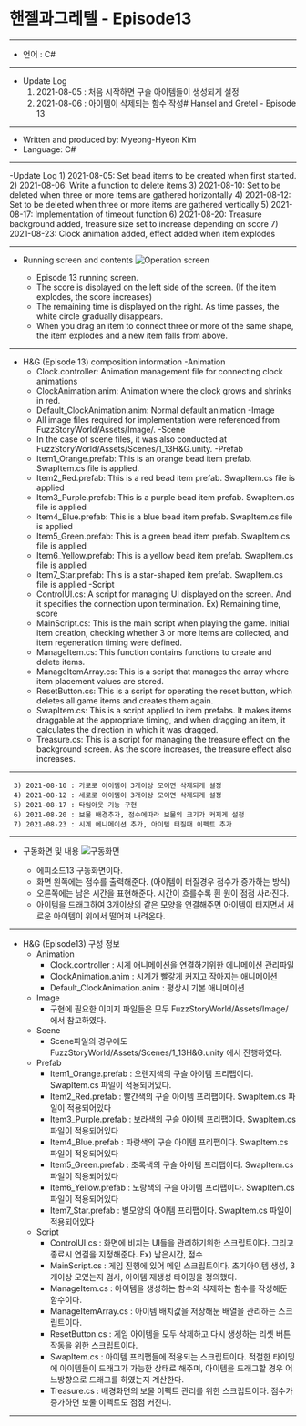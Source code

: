 # 핸젤과그레텔 - Episode13
***
 - 언어 : C#
***
 - Update Log
     1) 2021-08-05 : 처음 시작하면 구슬 아이템들이 생성되게 설정
     2) 2021-08-06 : 아이템이 삭제되는 함수 작성# Hansel and Gretel - Episode 13
***
  - Written and produced by: Myeong-Hyeon Kim
  - Language: C#
***
  -Update Log
      1) 2021-08-05: Set bead items to be created when first started.
      2) 2021-08-06: Write a function to delete items
      3) 2021-08-10: Set to be deleted when three or more items are gathered horizontally
      4) 2021-08-12: Set to be deleted when three or more items are gathered vertically
      5) 2021-08-17: Implementation of timeout function
      6) 2021-08-20: Treasure background added, treasure size set to increase depending on score
      7) 2021-08-23: Clock animation added, effect added when item explodes
***
  - Running screen and contents
![Operation screen](https://user-images.githubusercontent.com/37494407/130718905-c15fd5c0-45d9-4727-abde-c009e76576bf.png)

     - Episode 13 running screen.
     - The score is displayed on the left side of the screen. (If the item explodes, the score increases)
     - The remaining time is displayed on the right. As time passes, the white circle gradually disappears.
     - When you drag an item to connect three or more of the same shape, the item explodes and a new item falls from above.
    
    
***

- H&G (Episode 13) composition information
   -Animation
     - Clock.controller: Animation management file for connecting clock animations
     - ClockAnimation.anim: Animation where the clock grows and shrinks in red.
     - Default_ClockAnimation.anim: Normal default animation
   -Image
     - All image files required for implementation were referenced from FuzzStoryWorld/Assets/Image/.
   -Scene
     - In the case of scene files, it was also conducted at FuzzStoryWorld/Assets/Scenes/1_13H&G.unity.
   -Prefab
     - Item1_Orange.prefab: This is an orange bead item prefab. SwapItem.cs file is applied.
     - Item2_Red.prefab: This is a red bead item prefab. SwapItem.cs file is applied
     - Item3_Purple.prefab: This is a purple bead item prefab. SwapItem.cs file is applied
     - Item4_Blue.prefab: This is a blue bead item prefab. SwapItem.cs file is applied
     - Item5_Green.prefab: This is a green bead item prefab. SwapItem.cs file is applied
     - Item6_Yellow.prefab: This is a yellow bead item prefab. SwapItem.cs file is applied
     - Item7_Star.prefab: This is a star-shaped item prefab. SwapItem.cs file is applied
   -Script
     - ControlUI.cs: A script for managing UI displayed on the screen. And it specifies the connection upon termination. Ex) Remaining time, score
     - MainScript.cs: This is the main script when playing the game. Initial item creation, checking whether 3 or more items are collected, and item regeneration timing were defined.
     - ManageItem.cs: This function contains functions to create and delete items.
     - ManageItemArray.cs: This is a script that manages the array where item placement values are stored.
     - ResetButton.cs: This is a script for operating the reset button, which deletes all game items and creates them again.
     - SwapItem.cs: This is a script applied to item prefabs. It makes items draggable at the appropriate timing, and when dragging an item, it calculates the direction in which it was dragged.
     - Treasure.cs: This is a script for managing the treasure effect on the background screen. As the score increases, the treasure effect also increases.
    
***
     3) 2021-08-10 : 가로로 아이템이 3개이상 모이면 삭제되게 설정
     4) 2021-08-12 : 세로로 아이템이 3개이상 모이면 삭제되게 설정
     5) 2021-08-17 : 타임아웃 기능 구현
     6) 2021-08-20 : 보물 배경추가, 점수에따라 보물의 크기가 커지게 설정
     7) 2021-08-23 : 시계 에니메이션 추가, 아이템 터질때 이펙트 추가
***
 - 구동화면 및 내용
![구동화면](https://user-images.githubusercontent.com/37494407/130718905-c15fd5c0-45d9-4727-abde-c009e76576bf.png)

    - 에피소드13 구동화면이다.
    - 화면 왼쪽에는 점수를 출력해준다. (아이템이 터질경우 점수가 증가하는 방식)
    - 오른쪽에는 남은 시간을 표현해준다. 시간이 흐를수록 흰 원이 점점 사라진다.
    - 아이템을 드래그하여 3개이상의 같은 모양을 연결해주면 아이템이 터지면서 새로운 아이템이 위에서 떨어져 내려온다.
    
    
***

- H&G (Episode13) 구성 정보
  - Animation
    - Clock.controller : 시계 애니메이션을 연결하기위한 에니메이션 관리파일
    - ClockAnimation.anim : 시계가 빨갛게 커지고 작아지는 애니메이션
    - Default_ClockAnimation.anim : 평상시 기본 애니메이션
  - Image
    - 구현에 필요한 이미지 파일들은 모두 FuzzStoryWorld/Assets/Image/ 에서 참고하였다.
  - Scene
    - Scene파일의 경우에도 FuzzStoryWorld/Assets/Scenes/1_13H&G.unity 에서 진행하였다.
  - Prefab
    - Item1_Orange.prefab : 오렌지색의 구슬 아이템 프리팹이다. SwapItem.cs 파일이 적용되어있다.
    - Item2_Red.prefab : 빨간색의 구슬 아이템 프리팹이다. SwapItem.cs 파일이 적용되어있다
    - Item3_Purple.prefab : 보라색의 구슬 아이템 프리팹이다. SwapItem.cs 파일이 적용되어있다
    - Item4_Blue.prefab : 파랑색의 구슬 아이템 프리팹이다. SwapItem.cs 파일이 적용되어있다
    - Item5_Green.prefab : 초록색의 구슬 아이템 프리팹이다. SwapItem.cs 파일이 적용되어있다
    - Item6_Yellow.prefab : 노랑색의 구슬 아이템 프리팹이다. SwapItem.cs 파일이 적용되어있다
    - Item7_Star.prefab : 별모양의 아이템 프리팹이다. SwapItem.cs 파일이 적용되어있다
  - Script
    - ControlUI.cs : 화면에 비치는 UI들을 관리하기위한 스크립트이다. 그리고 종료시 연결을 지정해준다. Ex) 남은시간, 점수
    - MainScript.cs : 게임 진행에 있어 메인 스크립트이다. 초기아이템 생성, 3개이상 모였는지 검사, 아이템 재생성 타이밍을 정의했다.
    - ManageItem.cs : 아이템을 생성하는 함수와 삭제하는 함수를 작성해둔 함수이다.
    - ManageItemArray.cs : 아이템 배치값을 저장해둔 배열을 관리하는 스크립트이다.
    - ResetButton.cs : 게임 아이템을 모두 삭제하고 다시 생성하는 리셋 버튼 작동을 위한 스크립트이다.
    - SwapItem.cs : 아이템 프리팹들에 적용되는 스크립트이다. 적절한 타이밍에 아이템들이 드래그가 가능한 상태로 해주며, 아이템을 드래그할 경우 어느방향으로 드래그를 하였는지 계산한다.
    - Treasure.cs : 배경화면의 보물 이펙트 관리를 위한 스크립트이다. 점수가 증가하면 보물 이펙트도 점점 커진다. 
    
***


